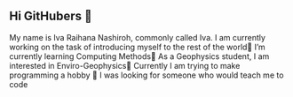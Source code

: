 ## Hi GitHubers 👋

My name is Iva Raihana Nashiroh, commonly called Iva. 
I am currently working on the task of introducing myself to the rest of the world🔭
I’m currently learning Computing Methods👯
As a Geophysics student, I am interested in Enviro-Geophysics🌱 
Currently I am trying to make programming a hobby 🤔 I was looking for someone who would teach me to code

